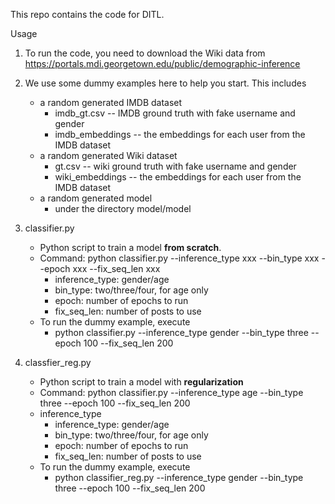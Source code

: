 This repo contains the code for DITL.

Usage
1. To run the code, you need to download the Wiki data from https://portals.mdi.georgetown.edu/public/demographic-inference  

2. We use some dummy examples here to help you start. This includes
	* a random generated IMDB dataset
		* imdb_gt.csv -- IMDB ground truth with fake username and gender
		* imdb_embeddings -- the embeddings for each user from the IMDB dataset
	* a random generated Wiki dataset
		* gt.csv -- wiki ground truth with fake username and gender
		* wiki_embeddings -- the embeddings for each user from the IMDB dataset
	* a random generated model
		* under the directory model/model
		
3. classifier.py  
	* Python script to train a model **from scratch**.  
	* Command: python classifier.py --inference_type xxx --bin_type xxx --epoch xxx --fix_seq_len xxx
	  	* inference_type: gender/age
		* bin_type: two/three/four, for age only
		* epoch: number of epochs to run
		* fix_seq_len: number of posts to use
	* To run the dummy example, execute 
		* python classifier.py --inference_type gender --bin_type three --epoch 100 --fix_seq_len 200
4. classfier_reg.py  
	* Python script to train a model with **regularization**  
	* Command: python classifier.py --inference_type age --bin_type three --epoch 100 --fix_seq_len 200  
	* inference_type
		* inference_type: gender/age
		* bin_type: two/three/four, for age only
		* epoch: number of epochs to run
		* fix_seq_len: number of posts to use
	* To run the dummy example, execute 
		* python classifier_reg.py --inference_type gender --bin_type three --epoch 100 --fix_seq_len 200
		
